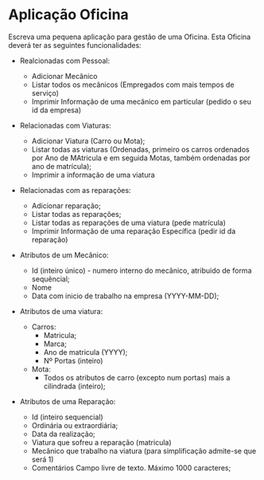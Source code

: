# Aplicação Oficina

Escreva uma pequena aplicação para gestão de uma Oficina. Esta Oficina deverá ter as seguintes funcionalidades:

- Realcionadas com Pessoal:
  - Adicionar Mecânico
  - Listar todos os mecânicos (Empregados com mais tempos de serviço)
  - Imprimir Informação de uma mecânico em particular (pedido o seu id da empresa)

- Relacionadas com Viaturas:
  - Adicionar Viatura (Carro ou Mota);
  - Listar todas as viaturas (Ordenadas, primeiro os carros ordenados por Ano de MAtricula e em seguida Motas, também ordenadas por ano de matrícula);
  - Imprimir a informação de uma viatura

- Relacionadas com as reparações:
  - Adicionar reparação;
  - Listar todas as reparações;
  - Listar todas as reparações de uma viatura (pede matrícula)
  - Imprimir Informação de uma reparação Específica (pedir id da reparação)


- Atributos de um Mecânico:
  - Id (inteiro único) - numero interno do mecânico, atribuido de forma sequêncial;
  - Nome
  - Data com inicio de trabalho na empresa (YYYY-MM-DD);
  
- Atributos de uma viatura:
  - Carros:
    - Matricula;
    - Marca;
    - Ano de matricula (YYYY);
    - Nº Portas (inteiro)
  - Mota:
    - Todos os atributos de carro (excepto num portas) mais a cilindrada (inteiro);

- Atributos de uma Reparação:
  - Id (inteiro sequencial)
  - Ordinária ou extraordiária;
  - Data da realização;
  - Viatura que sofreu a reparação (matricula)
  - Mecânico que trabalho na viatura (para simplificação admite-se que será 1)
  - Comentários Campo livre de texto. Máximo 1000 caracteres;



